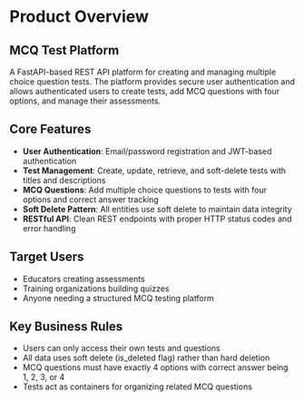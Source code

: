 # Product Overview

## MCQ Test Platform

A FastAPI-based REST API platform for creating and managing multiple choice question tests. The platform provides secure user authentication and allows authenticated users to create tests, add MCQ questions with four options, and manage their assessments.

## Core Features

- **User Authentication**: Email/password registration and JWT-based authentication
- **Test Management**: Create, update, retrieve, and soft-delete tests with titles and descriptions
- **MCQ Questions**: Add multiple choice questions to tests with four options and correct answer tracking
- **Soft Delete Pattern**: All entities use soft delete to maintain data integrity
- **RESTful API**: Clean REST endpoints with proper HTTP status codes and error handling

## Target Users

- Educators creating assessments
- Training organizations building quizzes
- Anyone needing a structured MCQ testing platform

## Key Business Rules

- Users can only access their own tests and questions
- All data uses soft delete (is_deleted flag) rather than hard deletion
- MCQ questions must have exactly 4 options with correct answer being 1, 2, 3, or 4
- Tests act as containers for organizing related MCQ questions